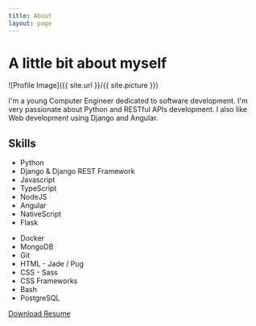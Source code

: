```yaml
---
title: About
layout: page
---
```


<h1 class="title">A little bit about myself</h1>

![Profile Image]({{ site.url }}/{{ site.picture }})

<p>I'm a young Computer Engineer dedicated to software development.
I'm very passionate about Python and RESTful APIs development.
I also like Web development using Django and Angular.</p>

<h2>Skills</h2>

<div class="no-margin side-by-side" style="width: 100%">
    <div class="no-margin toleft">
      <ul class="no-margin skill-list">
          <li>Python</li>
          <li>Django & Django REST Framework</li>
          <li>Javascript</li>
          <li>TypeScript</li>
          <li>NodeJS</li>
          <li>Angular</li>
          <li>NativeScript</li>
          <li>Flask</li>
      </ul>
    </div>
    <div class="no-margin toright">
       <ul class="no-margin skill-list">
           <li>Docker</li>
           <li>MongoDB</li>
           <li>Git</li>
           <li>HTML - Jade / Pug</li>
           <li>CSS - Sass</li>
           <li>CSS Frameworks</li>
           <li>Bash</li>
           <li>PostgreSQL</li>
       </ul>
    </div>
</div>

[Download Resume](https://docs.google.com/document/u/0/d/1NgDDUB9XG28aIefyP14lhNYiTS_u0ep6mKzO1atwtMA/export?format=docx)
